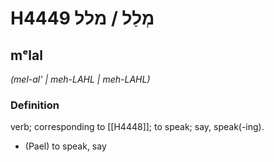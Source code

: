 # H4449 מְלַל / מלל

## mᵉlal

_(mel-al' | meh-LAHL | meh-LAHL)_

### Definition

verb; corresponding to [[H4448]]; to speak; say, speak(-ing).

- (Pael) to speak, say
